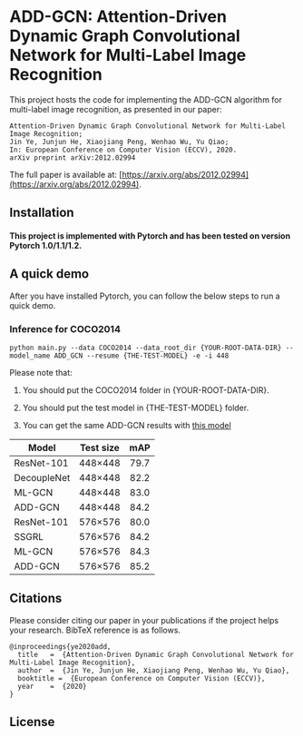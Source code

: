 # ADD-GCN: Attention-Driven Dynamic Graph Convolutional Network for Multi-Label Image Recognition

This project hosts the code for implementing the ADD-GCN algorithm for multi-label image recognition, as presented in our paper:

    Attention-Driven Dynamic Graph Convolutional Network for Multi-Label Image Recognition;
    Jin Ye, Junjun He, Xiaojiang Peng, Wenhao Wu, Yu Qiao;
    In: European Conference on Computer Vision (ECCV), 2020.
    arXiv preprint arXiv:2012.02994 

The full paper is available at: [https://arxiv.org/abs/2012.02994](https://arxiv.org/abs/2012.02994). 

## Installation
#### This project is implemented with Pytorch and has been tested on version Pytorch 1.0/1.1/1.2.

## A quick demo
After you have installed Pytorch, you can follow the below steps to run a quick demo.

### Inference for COCO2014

    python main.py --data COCO2014 --data_root_dir {YOUR-ROOT-DATA-DIR} --model_name ADD_GCN --resume {THE-TEST-MODEL} -e -i 448

Please note that:
1) You should put the COCO2014 folder in {YOUR-ROOT-DATA-DIR}.

2) You should put the test model in {THE-TEST-MODEL} folder.

3) You can get the same ADD-GCN results with [this model]()

Model | Test size | mAP 
--- |:---:|:---:
ResNet-101 | 448×448 | 79.7
DecoupleNet | 448×448 | 82.2
ML-GCN | 448×448 | 83.0 
ADD-GCN | 448×448 | 84.2
ResNet-101 | 576×576 | 80.0
SSGRL | 576×576 | 84.2
ML-GCN | 576×576 | 84.3
ADD-GCN | 576×576 | 85.2


## Citations
Please consider citing our paper in your publications if the project helps your research. BibTeX reference is as follows.
```
@inproceedings{ye2020add,
  title   =  {Attention-Driven Dynamic Graph Convolutional Network for Multi-Label Image Recognition},
  author  =  {Jin Ye, Junjun He, Xiaojiang Peng, Wenhao Wu, Yu Qiao},
  booktitle =  {European Conference on Computer Vision (ECCV)},
  year    =  {2020}
}
```


## License

